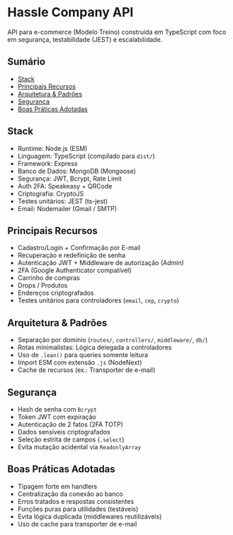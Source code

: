 # Hassle Company API

API para e-commerce (Modelo Treino) construída em TypeScript com foco em segurança, testabilidade (JEST) e escalabilidade.

## Sumário
- [Stack](#stack)
- [Principais Recursos](#principais-recursos)
- [Arquitetura & Padrões](#arquitetura--padrões)
- [Segurança](#segurança)
- [Boas Práticas Adotadas](#boas-práticas-adotadas)

## Stack
- Runtime: Node.js (ESM)
- Linguagem: TypeScript (compilado para `dist/`)
- Framework: Express
- Banco de Dados: MongoDB (Mongoose)
- Segurança: JWT, Bcrypt, Rate Limit
- Auth 2FA: Speakeasy + QRCode
- Criptografia: CryptoJS
- Testes unitários: JEST (ts-jest)
- Email: Nodemailer (Gmail / SMTP)

## Principais Recursos
- Cadastro/Login + Confirmação por E-mail
- Recuperação e redefinição de senha
- Autenticação JWT + Middleware de autorização (Admin)
- 2FA (Google Authenticator compatível)
- Carrinho de compras
- Drops / Produtos
- Endereços criptografados
- Testes unitários para controladores (`email`, `cep`, `crypto`)

## Arquitetura & Padrões
- Separação por domínio (`routes/`, `controllers/`, `middleware/`, `db/`)
- Rotas minimalistas: Lógica delegada a controladores
- Uso de `.lean()` para queries somente leitura
- Import ESM com extensão `.js` (NodeNext)
- Cache de recursos (ex.: Transporter de e-mail)

## Segurança
- Hash de senha com `Bcrypt`
- Token JWT com expiração
- Autenticação de 2 fatos (2FA TOTP)
- Dados sensíveis criptografados
- Seleção estrita de campos (`.select`)
- Evita mutação acidental via `ReadonlyArray`

## Boas Práticas Adotadas
- Tipagem forte em handlers
- Centralização da conexão ao banco
- Erros tratados e respostas consistentes
- Funções puras para utilidades (testáveis)
- Evita lógica duplicada (middlewares reutilizáveis)
- Uso de cache para transporter de e-mail
